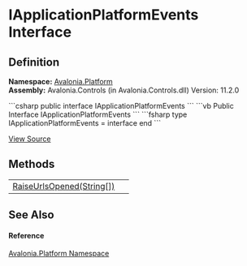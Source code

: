# IApplicationPlatformEvents Interface




## Definition
**Namespace:** <a href="N_Avalonia_Platform">Avalonia.Platform</a>  
**Assembly:** Avalonia.Controls (in Avalonia.Controls.dll) Version: 11.2.0

<Tabs groupId="api-code-preview">
<TabItem value="csharp" label="C#">
```csharp
public interface IApplicationPlatformEvents
```
</TabItem>
<TabItem value="vb" label="VB">
```vb
Public Interface IApplicationPlatformEvents
```
</TabItem>
<TabItem value="fsharp" label="F#">
```fsharp
type IApplicationPlatformEvents = interface end
```
</TabItem>
</Tabs>



<a href="https://github.com/AvaloniaUI/Avalonia/tree/master/src/Avalonia.Controls/Platform/IApplicationPlatformEvents.cs" title="View the source code">View Source</a>



## Methods
<table>
<tr>
<td><a href="M_Avalonia_Platform_IApplicationPlatformEvents_RaiseUrlsOpened">RaiseUrlsOpened(String[])</a></td>
<td> </td>
</tr>
</table>

## See Also


#### Reference
<a href="N_Avalonia_Platform">Avalonia.Platform Namespace</a>  
